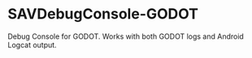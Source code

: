 # SAVDebugConsole-GODOT
Debug Console for GODOT. Works with both GODOT logs and Android Logcat output.
